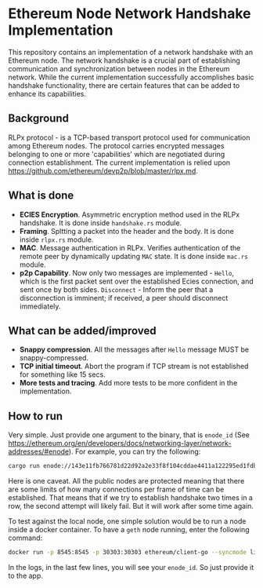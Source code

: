 # Ethereum Node Network Handshake Implementation

This repository contains an implementation of a network handshake with an Ethereum node. The network handshake is a crucial part of establishing communication and synchronization between nodes in the Ethereum network. While the current implementation successfully accomplishes basic handshake functionality, there are certain features that can be added to enhance its capabilities.


## Background

RLPx protocol - is a TCP-based transport protocol used for communication among Ethereum nodes. The protocol carries encrypted messages belonging to one or more 'capabilities' which are negotiated during connection establishment. The current implementation is relied upon https://github.com/ethereum/devp2p/blob/master/rlpx.md.


## What is done

- **ECIES Encryption**.  Asymmetric encryption method used in the RLPx handshake. It is done inside `handshake.rs` module.
- **Framing**. Spltting a packet into the header and the body. It is done inside `rlpx.rs` module.
- **MAC**. Message authentication in RLPx. Verifies authentication of the remote peer by dynamically updating `MAC` state. It is done inside `mac.rs` module.
- **p2p Capability**. Now only two messages are implemented - `Hello`, which is the first packet sent over the established Ecies connection, and sent once by both sides. `Disconnect` - Inform the peer that a disconnection is imminent; if received, a peer should disconnect immediately. 


## What can be added/improved

- **Snappy compression**. All the messages after `Hello` message MUST be snappy-compressed.
- **TCP initial timeout**. Abort the program if TCP stream is not established for something like 15 secs.
- **More tests and tracing**. Add more tests to be more confident in the implementation. 



## How to run 

Very simple. Just provide one argument to the binary, that is `enode_id` (See https://ethereum.org/en/developers/docs/networking-layer/network-addresses/#enode). For example, you can try the following:

```sh
cargo run enode://143e11fb766781d22d92a2e33f8f104cddae4411a122295ed1fdb6638de96a6ce65f5b7c964ba3763bba27961738fef7d3ecc739268f3e5e771fb4c87b6234ba@146.190.1.103:30303
```

Here is one caveat. All the public nodes are protected meaning that there are some limits of how many connections per frame of time can be established. That means that if we try to establish handshake two times in a row, the second attempt will likely fail. But it will work after some time again.

To test against the local node, one simple solution would be to run a node inside a docker container. To have a `geth` node running, enter the following command:

```sh
docker run -p 8545:8545 -p 30303:30303 ethereum/client-go --syncmode light
```
In the logs, in the last few lines, you will see your `enode_id`. So just provide it to the app.
